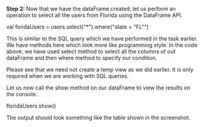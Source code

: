 
**Step 2:** Now that we have the dataFrame created, let us perform an operation to select all the users from Florida using the DataFrame API.

val foridaUsers = users.select("*").where("state = \"FL\"")


This is similar to the SQL query which we have performed in the task earlier. We have methods here which look more like programming style. In the code above, we have used select method to select all the columns of out dataFrame and then where method to specify our condition.

Please see that we need not create a temp view as we did earlier. It is only required when we are working with SQL queries.

Let us now call the show method on our dataFrame to view the results on the console.

floridaUsers.show()

 

The output should look something like the table shown in the screenshot.

 